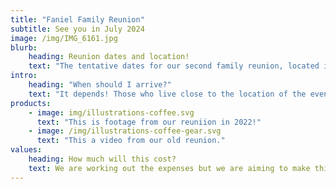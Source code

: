 ```yaml
---
title: "Faniel Family Reunion"
subtitle: See you in July 2024
image: /img/IMG_6161.jpg
blurb:
    heading: Reunion dates and location!
    text: "The tentative dates for our second family reunion, located in Orlando, Florida, are July 25th - July 27th, 2024! The main event is Saturday July 27th, where we will have catered food, board games, sack race, cards, yoga, meditation, music, etc."
intro:
    heading: "When should I arrive?"
    text: "It depends! Those who live close to the location of the event will be able to come on Saturday morning and stay all day. Relatives who live out of town can fly in Thursday night, for a Meet & Greet with Hors D'oeuvres & Cocktails. We will also have a family dinner at an outside restaurant with possible entertainment and professional with tips for healthy, happy living."
products:
    - image: img/illustrations-coffee.svg
      text: "This is footage from our reuniion in 2022!"
    - image: /img/illustrations-coffee-gear.svg
      text: "This a video from our old reunion."
values:
    heading: How much will this cost?
    text: We are working out the expenses but we are aiming to make this as affordable as possible for everyone! The cost will include the venue, catered food, and family swag. A final budget is coming soon.
---
```


